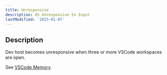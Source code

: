 ```yaml
---
title: Unresponsive
description: OS Unresponsive to Input
lastModified: '2025-01-07'
---
```


## Description

Dev host becomes unresponsive when three or more VSCode workspaces are open.

See [VSCode Memory](../vscode/memory).

